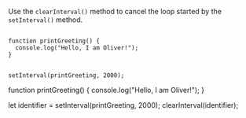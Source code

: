 Use the `clearInterval()` method
to cancel the loop started by
the `setInterval()` method.

<Editor type="exercise" lang="javascript" evaluateAsync="true">
<code>
function printGreeting() {
  console.log("Hello, I am Oliver!");
}

setInterval(printGreeting, 2000);
</code>

<solution>
function printGreeting() {
  console.log("Hello, I am Oliver!");
}

let identifier = setInterval(printGreeting, 2000);
clearInterval(identifier);
</solution>
</Editor>